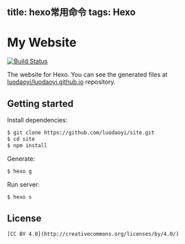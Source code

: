 title: hexo常用命令
tags: Hexo
---
# My Website
[![Build Status](https://travis-ci.org/luodaoyi/site.svg?branch=master)](https://travis-ci.org/luodaoyi/site)

The website for Hexo. You can see the generated files at [luodaoyi/luodaoyi.github.io](https://github.com/luodaoyi/luodaoyi.github.io) repository.
## Getting started
Install dependencies:
``` bash
$ git clone https://github.com/luodaoyi/site.git
$ cd site
$ npm install
```

Generate:

``` bash
$ hexo g
```

Run server:

``` bash
$ hexo s
```

## License
```
[CC BY 4.0](http://creativecommons.org/licenses/by/4.0/)
```
